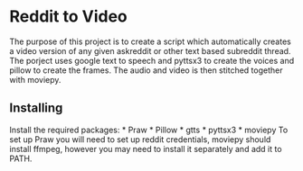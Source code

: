 # Reddit to Video

The purpose of this project is to create a script which automatically creates a video version of any given askreddit or other text based subreddit thread. The porject uses google text to speech and pyttsx3 to create the voices and pillow to create the frames. The audio and video is then stitched together with moviepy.

## Installing
Install the required packages:
    * Praw
    * Pillow
    * gtts
    * pyttsx3
    * moviepy
To set up Praw you will need to set up reddit credentials, moviepy should install ffmpeg, however you may need to install it separately and add it to PATH.